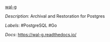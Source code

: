 [wal-g](https://github.com/wal-g/wal-g)

*Description*: Archival and Restoration for Postgres

*Labels*: #PostgreSQL #Go

*Docs*: https://wal-g.readthedocs.io/
